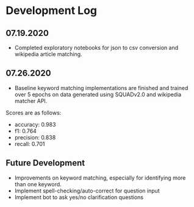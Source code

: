 # Development Log

## 07.19.2020
- Completed exploratory notebooks for json to csv conversion and wikipedia article matching.

## 07.26.2020
- Baseline keyword matching implementations are finished and trained over 5 epochs on data generated using SQUADv2.0 and wikipedia matcher API.

Scores are as follows:
- accuracy: 0.983
- f1: 0.764
- precision: 0.838
- recall: 0.701

## Future Development
- Improvements on keyword matching, especially for identifying more than one keyword.
- Implement spell-checking/auto-correct for question input
- Implement bot to ask yes/no clarification questions
